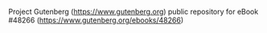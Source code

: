 Project Gutenberg (https://www.gutenberg.org) public repository for eBook #48266 (https://www.gutenberg.org/ebooks/48266)
